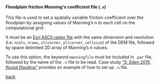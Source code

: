 #### Floodplain friction Manning's coefficient file (`.n`)

This file is used to set a spatially variable friction coefficient over the floodplain by assigning values of Manning’s n to each cell on the computational grid. 

It must be an [Esri ASCII raster file](https://desktop.arcgis.com/en/arcmap/10.3/manage-data/raster-and-images/esri-ascii-raster-format.htm) with the same dimension and resolution (i.e. `ncols`, `nrows`, `xllcorner`, `yllcorner`, `cellsize`) of the DEM file, followed by space delimited 2D array of Manning’s n values. 

To use this option, the keyword `manningfile` must be included in `.par` file, followed by the name of the `.n` file to be read. Case study [_"5. Eden 2015, fluvial flooding"_](/Desmond_Eden2015.md) provides an example of how to set up `.n` file. 


[back](/Merewether1.md)
